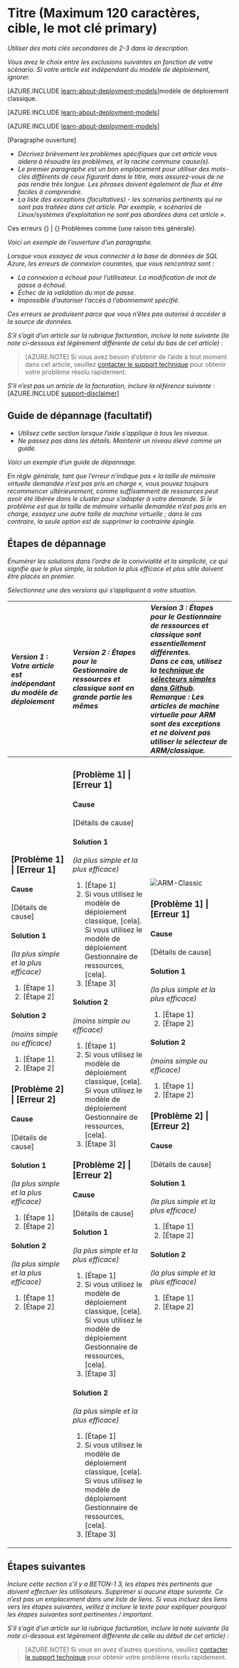 <properties
   pageTitle="suivi de 42 caractères | Microsoft Azure égale à 60 caractères. Ce titre s’affiche dans les moteurs de recherche qui seront coupées vous 60 caractères. Utilisez des mots clés, mais ne pas gaspiller de l’espace"
   description="Affichées dans les moteurs de recherche sous le titre. Vous avez plus de place ici, que vous utilisez plus de mots clés et une explication plus détaillée que le titre"
   services="service-name"
   documentationCenter="dev-center-name"
   authors="GitHub-alias-of-only-one-author"
   manager="manager-alias"
   editor=""
   tags="top-support-issue"/>

<tags
   ms.service="required"
   ms.devlang="may be required"
   ms.topic="article"
   ms.tgt_pltfrm="may be required"
   ms.workload="required"
   ms.date="mm/dd/yyyy"
   ms.author="Your MSFT alias or your full email address;semicolon separates two or more"/>

# <a name="title-maximum-120-characters-target-the-primary-keyword"></a>Titre (Maximum 120 caractères, cible, le mot clé primary)

_Utiliser des mots clés secondaires de 2-3 dans la description._

_Vous avez le choix entre les exclusions suivantes en fonction de votre scénario. Si votre article est indépendant du modèle de déploiement, ignorer._

[AZURE.INCLUDE [learn-about-deployment-models](../../includes/learn-about-deployment-models-rm-include.md)]modèle de déploiement classique.

[AZURE.INCLUDE [learn-about-deployment-models](../../includes/learn-about-deployment-models-classic-include.md)]

[AZURE.INCLUDE [learn-about-deployment-models](../../learn-about-deployment-models-both-include.md)]

[Paragraphe ouverture]
- _Décrivez brièvement les problèmes spécifiques que cet article vous aidera à résoudre les problèmes, et la racine commune cause(s)._
- _Le premier paragraphe est un bon emplacement pour utiliser des mots-clés différents de ceux figurant dans le titre, mais assurez-vous de ne pas rendre très longue. Les phrases doivent également de flux et être faciles à comprendre._
- _La liste des exceptions (facultatives) - les scénarios pertinents qui ne sont pas traitées dans cet article. Par exemple, « scénarios de Linux/systèmes d’exploitation ne sont pas abordées dans cet article »._

Ces erreurs {} | {} Problèmes comme {une raison très générale}.

_Voici un exemple de l’ouverture d’un paragraphe._

_Lorsque vous essayez de vous connecter à la base de données de SQL Azure, les erreurs de connexion courantes, que vous rencontrez sont :_
- _La connexion a échoué pour l’utilisateur. La modification de mot de passe a échoué._
- _Échec de la validation du mot de passe._
- _Impossible d’autoriser l’accès à l’abonnement spécifié._

_Ces erreurs se produisent parce que vous n’êtes pas autorisé à accéder à la source de données._

_S’il s’agit d’un article sur la rubrique facturation, inclure la note suivante (la note ci-dessous est légèrement différente de celui du bas de cet article) :_
> [AZURE.NOTE] Si vous avez besoin d’obtenir de l’aide à tout moment dans cet article, veuillez [contacter le support technique](https://portal.azure.com/?#blade/Microsoft_Azure_Support/HelpAndSupportBlade) pour obtenir votre problème résolu rapidement.

_S’il n’est pas un article de la facturation, inclure la référence suivante :_
[AZURE.INCLUDE [support-disclaimer](../../includes/support-disclaimer.md)]

## <a name="troubleshooting-guidance-optional"></a>Guide de dépannage (facultatif)
- _Utilisez cette section lorsque l’aide s’applique à tous les niveaux._
- _Ne passez pas dans les détails. Maintenir un niveau élevé comme un guide._

_Voici un exemple d’un guide de dépannage._

_En règle générale, tant que l’erreur n’indique pas « la taille de mémoire virtuelle demandée n’est pas pris en charge », vous pouvez toujours recommencer ultérieurement, comme suffisamment de ressources peut avoir été libérée dans le cluster pour s’adapter à votre demande. Si le problème est que la taille de mémoire virtuelle demandée n’est pas pris en charge, essayez une autre taille de machine virtuelle ; dans le cas contraire, la seule option est de supprimer la contrainte épingle._

## <a name="troubleshooting-steps"></a>Étapes de dépannage
_Énumérer les solutions dans l’ordre de la convivialité et la simplicité, ce qui signifie que le plus simple, la solution la plus efficace et plus utile doivent être placés en premier._

_Sélectionnez une des versions qui s’appliquent à votre situation._

| <em>Version 1 : Votre article est indépendant du modèle de déploiement</em> | <em>Version 2 : Étapes pour le Gestionnaire de ressources et classique sont en grande partie les mêmes</em> | <em>Version 3 : Étapes pour le Gestionnaire de ressources et classique sont essentiellement différentes. <br />Dans ce cas, utilisez la <a href="https://github.com/Azure/azure-content-pr/blob/master/contributor-guide/custom-markdown-extensions.md#simple-selectors">technique de sélecteurs simples dans Github</a>. <br />Remarque : Les articles de machine virtuelle pour ARM sont des exceptions et ne doivent pas utiliser le sélecteur de ARM/classique.</em> |
|:------------------------------------------------------|:-----------------------------------------------------------|:----------------------------------------------------------------------------------------------------------------------------------------------------------------------------|
| <p><h3>[Problème 1] \| [Erreur 1]</h3><h4>Cause</h4>[Détails de cause]</p><p><h4>Solution 1</h4><em>(la plus simple et la plus efficace)</em></p><ol><li>[Étape 1]</li><li>[Étape 2]</li></ol><p><h4>Solution 2</h4><em>(moins simple ou efficace)</em></p><ol><li>[Étape 1]</li><li>[Étape 2]</li></ol><p><h3>[Problème 2] \| [Erreur 2]</h3><h4>Cause</h4>[Détails de cause]</p><p><h4>Solution 1</h4><em>(la plus simple et la plus efficace)</em></p><ol><li>[Étape 1]</li><li>[Étape 2]</li></ol><p><h4>Solution 2</h4><em>(la plus simple et la plus efficace)</em></p><ol><li>[Étape 1]</li><li>[Étape 2]</li></ol><br /><br /><br /><br /><br /><br /><br /><br /><br /><br /><br /><br /><br /><br /><br /><br /> | <p><h3>[Problème 1] \| [Erreur 1]</h3><h4>Cause</h4>[Détails de cause]</p><p><h4>Solution 1</h4><em>(la plus simple et la plus efficace)</em></p><ol><li>[Étape 1]</li><li>Si vous utilisez le modèle de déploiement classique, [cela].<br />Si vous utilisez le modèle de déploiement Gestionnaire de ressources, [cela].</li><li>[Étape 3]</li></ol><p><h4>Solution 2</h4><em>(moins simple ou efficace)</em></p><ol><li>[Étape 1]</li><li>Si vous utilisez le modèle de déploiement classique, [cela].<br />Si vous utilisez le modèle de déploiement Gestionnaire de ressources, [cela].</li><li>[Étape 3]</li></ol><p><h3>[Problème 2] \| [Erreur 2]</h3><h4>Cause</h4>[Détails de cause]</p><p><h4>Solution 1</h4><em>(la plus simple et la plus efficace)</em></p><ol><li>[Étape 1]</li><li>Si vous utilisez le modèle de déploiement classique, [cela].<br />Si vous utilisez le modèle de déploiement Gestionnaire de ressources, [cela].</li><li>[Étape 3]</li></ol><p><h4>Solution 2</h4><em>(la plus simple et la plus efficace)</em></p><ol><li>[Étape 1]</li><li>Si vous utilisez le modèle de déploiement classique, [cela].<br />Si vous utilisez le modèle de déploiement Gestionnaire de ressources, [cela].</li><li>[Étape 3]</li></ol>  | <img src="media/markdown-template-for-support-articles-troubleshoot/rm-classic.png" alt="ARM-Classic"><p><h3>[Problème 1] \| [Erreur 1]</h3><h4>Cause</h4>[Détails de cause]</p><p><h4>Solution 1</h4><em>(la plus simple et la plus efficace)</em></p><ol><li>[Étape 1]</li><li>[Étape 2]</li></ol><p><h4>Solution 2</h4><em>(moins simple ou efficace)</em></p><ol><li>[Étape 1]</li><li>[Étape 2]</li></ol><p><h3>[Problème 2] \| [Erreur 2]</h3><h4>Cause</h4>[Détails de cause]</p><p><h4>Solution 1</h4><em>(la plus simple et la plus efficace)</em></p><ol><li>[Étape 1]</li><li>[Étape 2]</li></ol><p><h4>Solution 2</h4><em>(la plus simple et la plus efficace)</em></p><ol><li>[Étape 1]</li><li>[Étape 2]</li></ol><br /><br /><br /><br /><br /><br /><br /><br /><br /><br /><br /><br /> |


## <a name="next-steps"></a>Étapes suivantes
_Inclure cette section s’il y a BETON-1 3, les étapes très pertinents que doivent effectuer les utilisateurs. Supprimer si aucune étape suivante. Ce n’est pas un emplacement dans une liste de liens. Si vous incluez des liens vers les étapes suivantes, veillez à inclure le texte pour expliquer pourquoi les étapes suivantes sont pertinentes / important._

_S’il s’agit d’un article sur la rubrique facturation, inclure la note suivante (la note ci-dessous est légèrement différente de celle au début de cet article) :_
> [AZURE.NOTE] Si vous en avez d’autres questions, veuillez [contacter le support technique](https://portal.azure.com/?#blade/Microsoft_Azure_Support/HelpAndSupportBlade) pour obtenir votre problème résolu rapidement.
